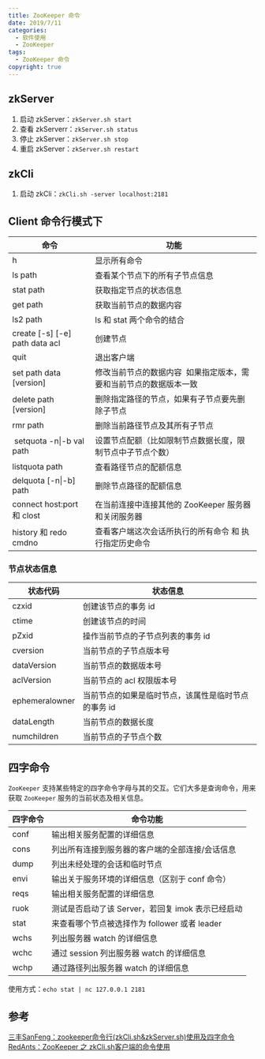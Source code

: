 ```yaml
---
title: ZooKeeper 命令
date: 2019/7/11
categories:
  - 软件使用
  - ZooKeeper
tags:
  - ZooKeeper 命令
copyright: true
---
```


## zkServer

1. 启动 zkServer：`zkServer.sh start`
2. 查看 zkServerr：`zkServer.sh status`
3. 停止 zkServer：`zkServer.sh stop`
4. 重启 zkServer：`zkServer.sh restart`

## zkCli

1. 启动 zkCli：`zkCli.sh -server localhost:2181`

## Client 命令行模式下


| 命令 | 功能 |
| --- | --- |
| h | 显示所有命令 |
| ls path | 查看某个节点下的所有子节点信息 |
| stat path | 获取指定节点的状态信息|
| get path | 获取当前节点的数据内容 |
| ls2 path | ls 和 stat 两个命令的结合 |
| create [-s] [-e] path data acl | 创建节点 |
| quit | 退出客户端 |
| set path data [version] | 修改当前节点的数据内容  如果指定版本，需要和当前节点的数据版本一致 |
| delete path [version] | 删除指定路径的节点，如果有子节点要先删除子节点 |
| rmr path  | 删除当前路径节点及其所有子节点 |
|  setquota -n\|-b val path | 设置节点配额（比如限制节点数据长度，限制节点中子节点个数）|
| listquota path | 查看路径节点的配额信息 |
| delquota \[-n\|-b\] path  | 删除节点路径的配额信息 |
| connect host:port 和 clost | 在当前连接中连接其他的 ZooKeeper 服务器和关闭服务器 |
| history 和 redo cmdno | 查看客户端这次会话所执行的所有命令 和 执行指定历史命令 |

### 节点状态信息

| 状态代码 | 状态信息  |
| --- | --- |
| czxid | 创建该节点的事务 id |
| ctime | 创建该节点的时间 |
| pZxid | 操作当前节点的子节点列表的事务 id |
| cversion | 当前节点的子节点版本号 |
| dataVersion | 当前节点的数据版本号 |
| aclVersion | 当前节点的 acl 权限版本号 |
| ephemeralowner | 当前节点的如果是临时节点，该属性是临时节点的事务 id |
| dataLength | 当前节点的数据长度 |
| numchildren | 当前节点的子节点个数 |


## 四字命令

`ZooKeeper` 支持某些特定的四字命令字母与其的交互。它们大多是查询命令，用来获取 `ZooKeeper` 服务的当前状态及相关信息。


| 四字命令 | 命令功能 |
| --- | --- |
| conf | 输出相关服务配置的详细信息 |
| cons | 列出所有连接到服务器的客户端的全部连接/会话信息 |
| dump | 列出未经处理的会话和临时节点 |
| envi | 输出关于服务环境的详细信息（区别于 conf 命令） |
| reqs | 输出相关服务配置的详细信息 |
| ruok | 测试是否启动了该 Server，若回复 imok 表示已经启动 |
| stat | 来查看哪个节点被选择作为 follower 或者 leader |
| wchs | 列出服务器 watch 的详细信息 |
| wchc | 通过 session 列出服务器 watch 的详细信息 |
| wchp | 通过路径列出服务器 watch 的详细信息 |

使用方式：`echo stat | nc 127.0.0.1 2181`

## 参考

[三丰SanFeng：zookeeper命令行(zkCli.sh&zkServer.sh)使用及四字命令][1]
[RedAnts：ZooKeeper 之 zkCli.sh客户端的命令使用][2]

[1]: https://www.cnblogs.com/linuxbug/p/4840135.html
[2]: https://www.cnblogs.com/chengxuyuanzhilu/p/6698059.html